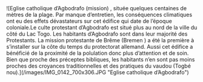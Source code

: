 
<div class="figure" markdown="1">
![Eglise catholique d’Agbodrafo (mission) , située quelques centaines de mètres de la plage. Par manque d’entretien, les conséquences climatiques ont eu des effets dévastateurs sur cet édifice qui date de l’époque coloniale.Le culte protestant d’Agbodrafo est situé plus au nord de la ville du côté du Lac Togo. Les habitants d’Agbodrafo sont dans leur majorité des Protestants. La mission protestante de Brême (Bremen ) a été la première à s’installer sur la côte du temps du protectorat allemand. Aussi cet édifice a bénéficié de la proximité de la polulation donc plus d’attention et de soin. Bien que proche des préceptes bibliques, les habitants n’en sont pas moins proches des croyances traditionnelles et des pratiques du vaudou (Togbé nou).](/images/IMG_0142_700x306.JPG "Eglise catholique d’Agbodrafo")
</div>